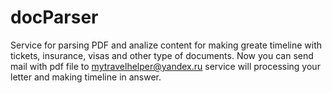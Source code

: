 # docParser
Service for parsing PDF and analize content for making greate timeline with tickets, insurance, visas and other type of documents.
Now you can send mail with pdf file to mytravelhelper@yandex.ru service will processing your letter and making timeline in answer.